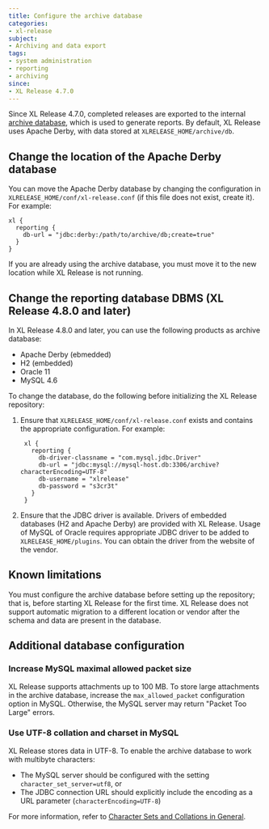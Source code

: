 ```yaml
---
title: Configure the archive database
categories:
- xl-release
subject:
- Archiving and data export
tags:
- system administration
- reporting
- archiving
since:
- XL Release 4.7.0
---
```


Since XL Release 4.7.0, completed releases are exported to the internal [archive database](/xl-release/concept/how-archiving-works.html), which is used to generate reports. By default, XL Release uses Apache Derby, with data stored at `XLRELEASE_HOME/archive/db`.

## Change the location of the Apache Derby database

You can move the Apache Derby database by changing the configuration in `XLRELEASE_HOME/conf/xl-release.conf` (if this file does not exist, create it). For example:

    xl {
      reporting {
        db-url = "jdbc:derby:/path/to/archive/db;create=true"
      }
    }

If you are already using the archive database, you must move it to the new location while XL Release is not running.

## Change the reporting database DBMS (XL Release 4.8.0 and later)

In XL Release 4.8.0 and later, you can use the following products as archive database:

* Apache Derby (ebmedded)
* H2 (embedded)
* Oracle 11
* MySQL 4.6

To change the database, do the following before initializing the XL Release repository:

1. Ensure that `XLRELEASE_HOME/conf/xl-release.conf` exists and contains the appropriate configuration. For example:

        xl {
          reporting {
            db-driver-classname = "com.mysql.jdbc.Driver"
            db-url = "jdbc:mysql://mysql-host.db:3306/archive?characterEncoding=UTF-8"
            db-username = "xlrelease"
            db-password = "s3cr3t"
          }
        }

2. Ensure that the JDBC driver is available. Drivers of embedded databases (H2 and Apache Derby) are provided with XL Release. Usage of MySQL of Oracle requires appropriate JDBC driver to be added to `XLRELEASE_HOME/plugins`. You can obtain the driver from the website of the vendor.

## Known limitations

You must configure the archive database before setting up the repository; that is, before starting XL Release for the first time. XL Release does not support automatic migration to a different location or vendor after the schema and data are present in the database.

## Additional database configuration

### Increase MySQL maximal allowed packet size

XL Release supports attachments up to 100 MB. To store large attachments in the archive database, increase the `max_allowed_packet` configuration option in MySQL. Otherwise, the MySQL server may return "Packet Too Large" errors.

### Use UTF-8 collation and charset in MySQL

XL Release stores data in UTF-8. To enable the archive database to work with multibyte characters:

* The MySQL server should be configured with the setting `character_set_server=utf8`, or
* The JDBC connection URL should explicitly include the encoding as a URL parameter (`characterEncoding=UTF-8`)

For more information, refer to [Character Sets and Collations in General](https://dev.mysql.com/doc/refman/5.5/en/charset-general.html).
